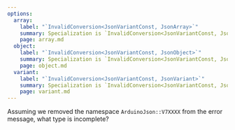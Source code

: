 ```yaml
---
options:
  array:
    label: "`InvalidConversion<JsonVariantConst, JsonArray>`"
    summary: Specialization is `InvalidConversion<JsonVariantConst, JsonArray>`
    page: array.md
  object:
    label: "`InvalidConversion<JsonVariantConst, JsonObject>`"
    summary: Specialization is `InvalidConversion<JsonVariantConst, JsonObject>`
    page: object.md
  variant:
    label: "`InvalidConversion<JsonVariantConst, JsonVariant>`"
    summary: Specialization is `InvalidConversion<JsonVariantConst, JsonVariant>`
    page: variant.md
---
```


Assuming we removed the namespace `ArduinoJson::V7XXXX` from the error message, what type is incomplete?
